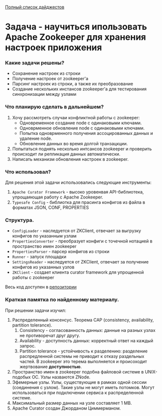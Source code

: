 [Полный список дайджестов](https://daniel55411.github.io/2018/04/29/table-of-contents/)

# Задача - научиться ипользовать Apache Zookeeper для хранения настроек приложения

### Какие задачи решены?
- Сохранение настроек из строки
- Получение настроек от zookeeper'a 
- Парсинг настроек из строки, а также их преобразование 
- Создание нескольких инстансов zookeeper'а для тестирования синхронизации между узлами

### Что планирую сделать в дальнейшем?
1. Хочу рассмотреть случаи конфликтной работы с zookeeper:
    - Одновременное создание node с одинаковыми ключами.
    - Одноврменное обновление node с одинаковыми ключами.
    - Попытка одноврменного получения ассоцированных данных и удаление node.
    - Обновление данных во время долгой транзацкции.
2. Попытаться поднять несколько интсансов zookeeper и проверить происходит ли репликация данных автоматически.
3. Написать механизм обновления настроек в zookeeper.

### Что использовал?
Для решения этой задачи использовались следующие инструменты:
1. `Apache Curator Framework` - высоко уровенвая API-библиотека, упрощаяющая работу с Apache Zookeeper.
2. `Typesafe Config` - библиотка для прасинга конфигов из файла в форматах JSON, CONF, PROPERTIES

### Структура.

- `ConfigLoader` - наследуется от ZKClient, отвечает за выгрузку конфигов по указанным узлам
- `PropertiesConverter` - преобразует конфиги с точечной нотацией в пространство имен zookeeper
- `PropertiesParser` - парсер конфигов из строки
- `Runner` - запуск площадки
- `SettingsReader` - наследуется от ZKClient, отвечает за получение конфигов из указанных узлов
- `ZKClient` - создает клиента curator framework для упрощенной работы с zookeeper
  
Весь код доступен в [репозитории](https://github.com/daniel55411/test-akka-with-kafka/tree/master/src/main/java/examples/kafka/zookeeper/example)

### Краткая памятка по найденному материалу.

При решении задачи изучил:
1. Распределенный консенсус. Теорема CAP (consistency, availability, partition tolerance).
    1. Consistency - согласованность данных: данные на разных узлах не противоречат друг другу.
    2. Availability - доступность данных: корректный ответ на каждый запрос.
    3. Partition tolerance - устойчивость к разделению: разделение распредленной системы не приводит к отказу раздельных частей.
В zookeeper это терема выполняется и происоходит жертвование __доступностью__.
2. Пространство имен в zookeeper подобна файловой системе в UNIX-подобых ОС. Узлы назваются ZNode.
3. Эфемерные узлы. Узлы, существующие в рамках одной сессии (соединения с узлом). Такие узлы не могут иметь потомков. Могут использоваться при подключении сервиса к распределенной системе.
4. Максимальный размер данных на узле составляет 1 MB.
5. Apache Curator создан Джорданом Циммерманом.
